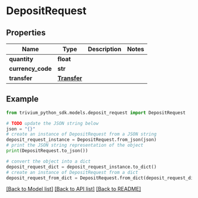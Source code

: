 # DepositRequest


## Properties

Name | Type | Description | Notes
------------ | ------------- | ------------- | -------------
**quantity** | **float** |  | 
**currency_code** | **str** |  | 
**transfer** | [**Transfer**](Transfer.md) |  | 

## Example

```python
from trivium_python_sdk.models.deposit_request import DepositRequest

# TODO update the JSON string below
json = "{}"
# create an instance of DepositRequest from a JSON string
deposit_request_instance = DepositRequest.from_json(json)
# print the JSON string representation of the object
print(DepositRequest.to_json())

# convert the object into a dict
deposit_request_dict = deposit_request_instance.to_dict()
# create an instance of DepositRequest from a dict
deposit_request_from_dict = DepositRequest.from_dict(deposit_request_dict)
```
[[Back to Model list]](../README.md#documentation-for-models) [[Back to API list]](../README.md#documentation-for-api-endpoints) [[Back to README]](../README.md)


